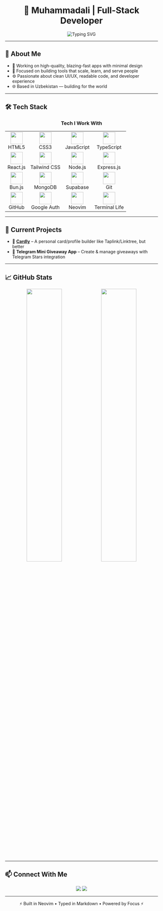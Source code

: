 <!-- README.md for developer2520 -->

<h1 align="center">🚀 Muhammadali | Full-Stack Developer</h1>

<p align="center">
  <img src="https://readme-typing-svg.demolab.com?font=Fira+Code&size=22&pause=1000&color=00BFFF&center=true&vCenter=true&width=440&lines=Front-End+Developer;React%2C+TypeScript%2C+Tailwind+Enthusiast;Node%2C+Bun%2C+MongoDB+Fullstack;Clean+Code+%7C+Fast+UX+%7C+Terminal+Life" alt="Typing SVG" />
</p>

---

## 🧠 About Me

- 🔭 Working on high-quality, blazing-fast apps with minimal design
- 🧠 Focused on building tools that scale, learn, and serve people
- ⚙️ Passionate about clean UI/UX, readable code, and developer experience
- 🌐 Based in Uzbekistan — building for the world


---

## 🛠 Tech Stack

<h3 align="center">Tech I Work With</h3>

<table align="center" width="100%">
  <tr>
    <td align="center"><img src="https://skillicons.dev/icons?i=html" width="40" /><br/>HTML5</td>
    <td align="center"><img src="https://skillicons.dev/icons?i=css" width="40" /><br/>CSS3</td>
    <td align="center"><img src="https://skillicons.dev/icons?i=js" width="40" /><br/>JavaScript</td>
    <td align="center"><img src="https://skillicons.dev/icons?i=ts" width="40" /><br/>TypeScript</td>
  </tr>
  <tr>
    <td align="center"><img src="https://skillicons.dev/icons?i=react" width="40" /><br/>React.js</td>
    <td align="center"><img src="https://skillicons.dev/icons?i=tailwind" width="40" /><br/>Tailwind CSS</td>
    <td align="center"><img src="https://skillicons.dev/icons?i=nodejs" width="40" /><br/>Node.js</td>
    <td align="center"><img src="https://skillicons.dev/icons?i=express" width="40" /><br/>Express.js</td>
  </tr>
  <tr>
    <td align="center"><img src="https://skillicons.dev/icons?i=bun" width="40" /><br/>Bun.js</td>
    <td align="center"><img src="https://skillicons.dev/icons?i=mongodb" width="40" /><br/>MongoDB</td>
    <td align="center"><img src="https://skillicons.dev/icons?i=supabase" width="40" /><br/>Supabase</td>
    <td align="center"><img src="https://skillicons.dev/icons?i=git" width="40" /><br/>Git</td>
  </tr>
  <tr>
    <td align="center"><img src="https://skillicons.dev/icons?i=github" width="40" /><br/>GitHub</td>
    <td align="center"><img src="https://cdn.jsdelivr.net/gh/devicons/devicon/icons/google/google-original.svg" width="40" /><br/>Google Auth</td>
    <td align="center"><img src="https://cdn.jsdelivr.net/gh/devicons/devicon/icons/vim/vim-original.svg" width="40" /><br/>Neovim</td>
    <td align="center"><img src="https://img.icons8.com/ios-filled/50/000000/terminal.png" width="40" /><br/>Terminal Life</td>
  </tr>
</table>

---

## 🚀 Current Projects

- 🧩 **[Cardly](https://github.com/developer2520/cardly)** – A personal card/profile builder like Taplink/Linktree, but better  
- 🎁 **Telegram Mini Giveaway App** – Create & manage giveaways with Telegram Stars integration  



---

## 📈 GitHub Stats

<p align="center">
  <img src="https://github-readme-stats.vercel.app/api?username=developer2520&show_icons=true&hide_title=true&hide_border=true&theme=radical" width="48%" />
  <img src="https://github-readme-streak-stats.herokuapp.com?user=developer2520&theme=radical&hide_border=true" width="48%" />
</p>

---

## 📫 Connect With Me

<p align="center">
  <a href="https://t.me/abboskhonov"><img src="https://img.shields.io/badge/Telegram-%231DA1F2.svg?style=for-the-badge&logo=telegram&logoColor=white" /></a>
  <a href="https://github.com/developer2520"><img src="https://img.shields.io/badge/GitHub-%23181717.svg?style=for-the-badge&logo=github&logoColor=white" /></a>
</p>

---

<p align="center">
  ⚡️ Built in Neovim • Typed in Markdown • Powered by Focus ⚡️
</p>
